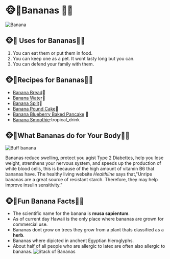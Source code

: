 # :monkey_face::banana:**Bananas** :banana::monkey_face:
![Banana](https://encrypted-tbn0.gstatic.com/images?q=tbn:ANd9GcRjds0quR3qmPd5CBTnEnzT575E0Me7pwRKqkvxQnus3EimHKieHQ)

## :monkey_face::banana: Uses for Bananas:banana::monkey_face:
1. You can eat them or put them in food.
2. You can keep one as a pet. It wont lasty long but you can.
3. You can defend your family with them.

## :monkey_face::banana:Recipes for Bananas:banana::monkey_face:
* [Banana Bread](https://www.allrecipes.com/recipe/20144/banana-banana-bread/):bread:
* [Banana Water](https://www.allrecipes.com/video/9189/gam-gams-hot-banana-water/?internalSource=picture_play&referringId=270779&referringContentType=Recipe):tumbler_glass:
* [Banana Split](https://www.tasteofhome.com/recipes/all-american-banana-split/):ice_cream:
* [Banana Pound Cake](https://www.tasteofhome.com/recipes/banana-pound-cake/):cake:
* [Banana Blueberry Baked Pancake](https://www.crazyforcrust.com/banana-blueberry-baked-pancake/)	:pancakes:
* [Banana Smoothie](https://www.inspiredtaste.net/19907/simple-banana-smoothie-recipe/):tropical_drink

## :monkey_face::banana:What Bananas do for Your Body:banana::monkey_face:
![Buff banana](https://encrypted-tbn0.gstatic.com/images?q=tbn:ANd9GcTc3ioAXe0yYci6siqfIQN2g8-sBYApqjKt8XyTQygh4yGEyJmt) 

 Bananas reduce swelling, protect you agist Type 2 Diabettes, help you lose weight, strenthens your
nervous system, and speeds up the production of white blood cells, this is because of the high amount of vitamin B6 that bananas have. The healthy living website *Healthline* says that,"Unripe bananas are a great source of resistant starch. Therefore, they may help improve insulin sensitivity." 
 
 ## :monkey_face::banana:Fun Banana Facts:banana::monkey_face:

 * The scientific name for the banana is  **musa sapientum**.
 * As of current day Hawaii is the only place where bananas are grown for commercial use.
 * Bananas dont grow on trees they grow from a plant thats classified as a **herb**.
 * Bananas  where dipicted in anchent Egyptian hieroglyphs.
 * About half of all people who are allergic to latex are often also allergic to bananas.
 ![Stack of Bananas](https://thebananapolice.com/wp-content/uploads/2012/12/bananas-close-up.jpg)